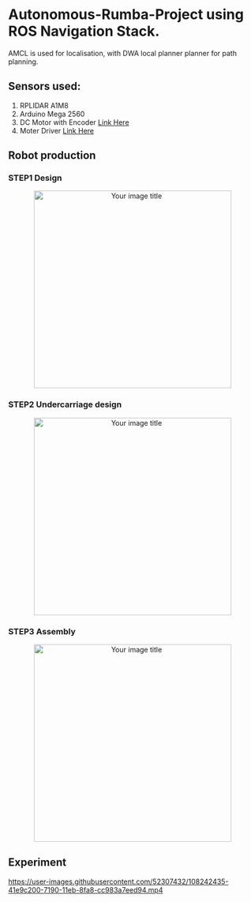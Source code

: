 # Autonomous-Rumba-Project using ROS Navigation Stack.
AMCL is used for localisation, with DWA local planner planner for path planning.
## Sensors used:
1. RPLIDAR A1M8
2. Arduino Mega 2560
3. DC Motor with Encoder [Link Here](https://osoyoo.store/products/dc-motor-robotic-car-speed-encoder-9v-for-arduino-raspberry-pi-platform-diy?variant=31930889830511)
4. Moter Driver [Link Here](https://osoyoo.store/collections/arduino-robot-car-v2-0/products/osoyoo-model-x-motor-driver-module-for-arduino-v2-0-robot-carmodel-2018000800?variant=31648878755951)

## Robot production

### STEP1 Design
<div align="center">
<img src="https://user-images.githubusercontent.com/52307432/108242592-6e9dd980-7190-11eb-96ec-b431d58bef57.jpg" alt="Your image title"  width="400">
</div>

### STEP2 Undercarriage design
<div align="center">
<img src="https://user-images.githubusercontent.com/52307432/108243713-ba9d4e00-7191-11eb-98ac-c87bb7d3a83c.jpg" alt="Your image title"  width="400">
</div>

### STEP3 Assembly
<div align="center">
<img src="https://user-images.githubusercontent.com/52307432/108243883-ec161980-7191-11eb-8bca-106ccb291834.jpg" alt="Your image title"  width="400">
</div>

## Experiment
https://user-images.githubusercontent.com/52307432/108242435-41e9c200-7190-11eb-8fa8-cc983a7eed94.mp4
